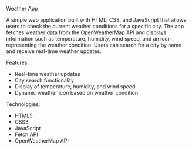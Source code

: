 Weather App

A simple web application built with HTML, CSS, and JavaScript that allows users to check the current weather conditions for a specific city. The app fetches weather data from the OpenWeatherMap API and displays information such as temperature, humidity, wind speed, and an icon representing the weather condition. Users can search for a city by name and receive real-time weather updates.

Features:
- Real-time weather updates
- City search functionality
- Display of temperature, humidity, and wind speed
- Dynamic weather icon based on weather condition

Technologies:
- HTML5
- CSS3
- JavaScript
- Fetch API
- OpenWeatherMap API

